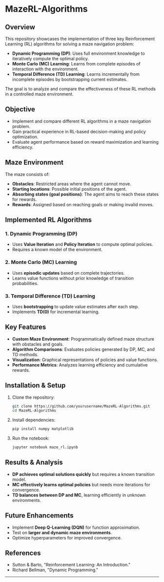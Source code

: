 # MazeRL-Algorithms

## Overview
This repository showcases the implementation of three key Reinforcement Learning (RL) algorithms for solving a maze navigation problem:
- **Dynamic Programming (DP)**: Uses full environment knowledge to iteratively compute the optimal policy.
- **Monte Carlo (MC) Learning**: Learns from complete episodes of interaction with the environment.
- **Temporal Difference (TD) Learning**: Learns incrementally from incomplete episodes by bootstrapping current estimates.

The goal is to analyze and compare the effectiveness of these RL methods in a controlled maze environment.

## Objective
- Implement and compare different RL algorithms in a maze navigation problem.
- Gain practical experience in RL-based decision-making and policy optimization.
- Evaluate agent performance based on reward maximization and learning efficiency.

## Maze Environment
The maze consists of:
- **Obstacles**: Restricted areas where the agent cannot move.
- **Starting locations**: Possible initial positions of the agent.
- **Absorbing states (goal positions)**: The agent aims to reach these states for rewards.
- **Rewards**: Assigned based on reaching goals or making invalid moves.

## Implemented RL Algorithms
### 1. Dynamic Programming (DP)
- Uses **Value Iteration** and **Policy Iteration** to compute optimal policies.
- Requires a known model of the environment.
  
### 2. Monte Carlo (MC) Learning
- Uses **episodic updates** based on complete trajectories.
- Learns value functions without prior knowledge of transition probabilities.
  
### 3. Temporal Difference (TD) Learning
- Uses **bootstrapping** to update value estimates after each step.
- Implements **TD(0)** for incremental learning.

## Key Features
- **Custom Maze Environment**: Programmatically defined maze structure with obstacles and goals.
- **Algorithm Comparisons**: Evaluates policies generated by DP, MC, and TD methods.
- **Visualization**: Graphical representations of policies and value functions.
- **Performance Metrics**: Analyzes learning efficiency and cumulative rewards.

## Installation & Setup
1. Clone the repository:
   ```bash
   git clone https://github.com/yourusername/MazeRL-Algorithms.git
   cd MazeRL-Algorithms
   ```
2. Install dependencies:
   ```bash
   pip install numpy matplotlib
   ```
3. Run the notebook:
   ```bash
   jupyter notebook maze_rl.ipynb
   ```

## Results & Analysis
- **DP achieves optimal solutions quickly** but requires a known transition model.
- **MC effectively learns optimal policies** but needs more iterations for convergence.
- **TD balances between DP and MC**, learning efficiently in unknown environments.

## Future Enhancements
- Implement **Deep Q-Learning (DQN)** for function approximation.
- Test on **larger and dynamic maze environments**.
- Optimize hyperparameters for improved convergence.

## References
- Sutton & Barto, "Reinforcement Learning: An Introduction."
- Richard Bellman, "Dynamic Programming."

---
